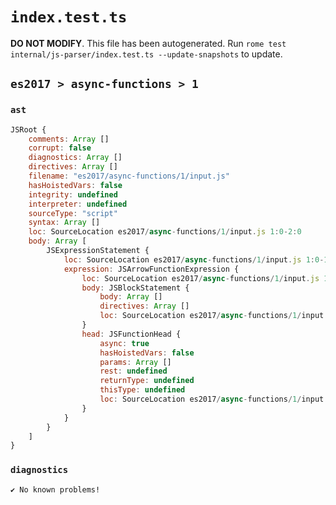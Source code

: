 # `index.test.ts`

**DO NOT MODIFY**. This file has been autogenerated. Run `rome test internal/js-parser/index.test.ts --update-snapshots` to update.

## `es2017 > async-functions > 1`

### `ast`

```javascript
JSRoot {
	comments: Array []
	corrupt: false
	diagnostics: Array []
	directives: Array []
	filename: "es2017/async-functions/1/input.js"
	hasHoistedVars: false
	integrity: undefined
	interpreter: undefined
	sourceType: "script"
	syntax: Array []
	loc: SourceLocation es2017/async-functions/1/input.js 1:0-2:0
	body: Array [
		JSExpressionStatement {
			loc: SourceLocation es2017/async-functions/1/input.js 1:0-1:14
			expression: JSArrowFunctionExpression {
				loc: SourceLocation es2017/async-functions/1/input.js 1:0-1:14
				body: JSBlockStatement {
					body: Array []
					directives: Array []
					loc: SourceLocation es2017/async-functions/1/input.js 1:12-1:14
				}
				head: JSFunctionHead {
					async: true
					hasHoistedVars: false
					params: Array []
					rest: undefined
					returnType: undefined
					thisType: undefined
					loc: SourceLocation es2017/async-functions/1/input.js 1:0-1:11
				}
			}
		}
	]
}
```

### `diagnostics`

```
✔ No known problems!

```

